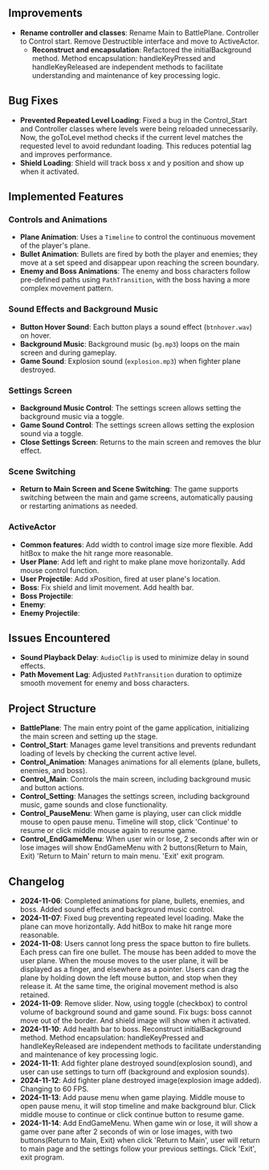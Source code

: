 ## Improvements
- **Rename controller and classes**: Rename Main to BattlePlane. Controller to Control start. 
Remove Destructible interface and move to ActiveActor.
  - **Reconstruct and encapsulation**: Refactored the initialBackground method. Method encapsulation:
  handleKeyPressed and handleKeyReleased are independent methods to facilitate understanding and maintenance of key processing logic.

## Bug Fixes
- **Prevented Repeated Level Loading**: Fixed a bug in the Control_Start 
and Controller classes where levels were being reloaded unnecessarily.
Now, the goToLevel method checks if the current level matches the requested level to
avoid redundant loading. This reduces potential lag and improves performance.
- **Shield Loading**: Shield will track boss x and y position and show up when it activated.

## Implemented Features

### Controls and Animations

- **Plane Animation**: Uses a `Timeline` to control the continuous movement of the player's plane.
- **Bullet Animation**: Bullets are fired by both the player and enemies; 
they move at a set speed and disappear upon reaching the screen boundary.
- **Enemy and Boss Animations**: The enemy and boss characters follow pre-defined paths using `PathTransition`, 
with the boss having a more complex movement pattern.

### Sound Effects and Background Music

- **Button Hover Sound**: Each button plays a sound effect (`btnhover.wav`) on hover.
- **Background Music**: Background music (`bg.mp3`) loops on the main screen and during gameplay.
- **Game Sound**: Explosion sound (`explosion.mp3`) when fighter plane destroyed.

### Settings Screen

- **Background Music Control**: The settings screen allows setting the background music via a toggle.
- **Game Sound Control**: The settings screen allows setting the explosion sound via a toggle.
- **Close Settings Screen**: Returns to the main screen and removes the blur effect.

### Scene Switching

- **Return to Main Screen and Scene Switching**: The game supports switching between the main and game screens, 
automatically pausing or restarting animations as needed.

### ActiveActor

- **Common features**: Add width to control image size more flexible. Add hitBox to make the hit range more reasonable.
- **User Plane**: Add left and right to make plane move horizontally. Add mouse control function.
- **User Projectile**: Add xPosition, fired at user plane's location.
- **Boss**: Fix shield and limit movement. Add health bar.
- **Boss Projectile**:
- **Enemy**:
- **Enemy Projectile**:

## Issues Encountered

- **Sound Playback Delay**: `AudioClip` is used to minimize delay in sound effects.
- **Path Movement Lag**: Adjusted `PathTransition` duration to optimize smooth movement for enemy and boss characters.

## Project Structure

- **BattlePlane**: The main entry point of the game application, initializing the main screen and setting up the stage.
- **Control_Start**: Manages game level transitions and prevents redundant loading of levels by checking the current active level.
- **Control_Animation**: Manages animations for all elements (plane, bullets, enemies, and boss).
- **Control_Main**: Controls the main screen, including background music and button actions.
- **Control_Setting**: Manages the settings screen, including background music, game sounds and close functionality.
- **Control_PauseMenu**: When game is playing, user can click middle mouse to open pause menu. Timeline will stop, 
click 'Continue' to resume or click middle mouse again to resume game.
- **Control_EndGameMenu**: When user win or lose, 2 seconds after win or lose images will show EndGameMenu with 2 buttons(Return to Main, Exit)
'Return to Main' return to main menu. 'Exit' exit program.

## Changelog

- **2024-11-06**: Completed animations for plane, bullets, enemies, and boss. Added sound effects and background music control.
- **2024-11-07**: Fixed bug preventing repeated level loading. Make the plane can move horizontally. 
Add hitBox to make hit range more reasonable.
- **2024-11-08**: Users cannot long press the space button to fire bullets. Each press can fire one bullet. 
The mouse has been added to move the user plane. When the mouse moves to the user plane, 
it will be displayed as a finger, and elsewhere as a pointer. 
Users can drag the plane by holding down the left mouse button, and stop when they release it. 
At the same time, the original movement method is also retained.
- **2024-11-09**: Remove slider. Now, using toggle (checkbox) to control volume of background sound and game sound. Fix bugs:
boss cannot move out of the border. And shield image will show when it activated.
- **2024-11-10**: Add health bar to boss. Reconstruct initialBackground method. Method encapsulation:
handleKeyPressed and handleKeyReleased are independent methods to facilitate understanding and maintenance of key processing logic.
- **2024-11-11**: Add fighter plane destroyed sound(explosion sound), and user can use settings to turn off (background and explosion sounds).
- **2024-11-12**: Add fighter plane destroyed image(explosion image added). Changing to 60 FPS.
- **2024-11-13**: Add pause menu when game playing. Middle mouse to open pause menu, it will stop timeline and make background blur.
Click middle mouse to continue or click continue button to resume game.
- **2024-11-14**: Add EndGameMenu. When game win or lose, it will show a game over pane after 2 seconds of win or lose images, with two buttons(Return to Main, Exit)
when click 'Return to Main', user will return to main page and the settings follow your previous settings. Click 'Exit', exit program.